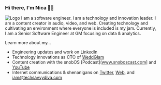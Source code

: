 ### Hi there, I'm Nica 👋🏽
![Logo](http://techsavvydiva.com/home/wp-content/uploads/2016/09/TechSavvyDiva-Gold-Logo-Twitter-Cover1.jpg)
I am a software engineer. I am a technology and innovation leader. I am a content creator in audio, video, and web. Creating technology and cultivating an environment where everyone is included is my jam. Currently, I am a Senior Software Engineer at GM focusing on data & analytics.

Learn more about my…
- Engineering updates and work on [LinkedIn](www.linkedin.com/in/yahnicamontford)
- Technology innovations as CTO of [WeddGlam](www.weddglam.com)
- Content creation with the snobOS [Podcast](www.snoboscast.com] and [YouTube](https://www.youtube.com/channel/UCDUC8MuIVjBY67D7Z4UezkQ)
- Internet communications & shenanigans on [Twitter](http://www.twitter.com/techsavvydiva), [Web](www.techsavvydiva.com), and iam@techsavvydiva.com
<!--
**techsavvydiva/techsavvydiva** is a ✨ _special_ ✨ repository because its `README.md` (this file) appears on your GitHub profile.
- 🔭 I’m currently working on ...
- 🌱 I’m currently learning ...
- 👯 I’m looking to collaborate on ...
- 🤔 I’m looking for help with ...
- 💬 Ask me about ...
- 📫 How to reach me: ...
- 😄 Pronouns: ...
- ⚡ Fun fact: ...
-->
